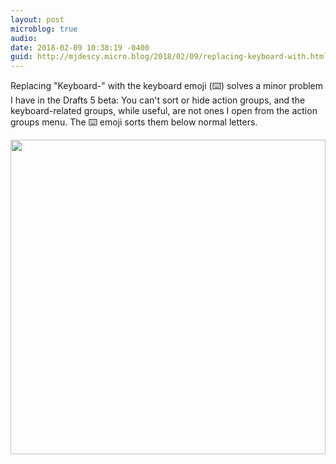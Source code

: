 ```yaml
---
layout: post
microblog: true
audio: 
date: 2018-02-09 10:38:19 -0400
guid: http://mjdescy.micro.blog/2018/02/09/replacing-keyboard-with.html
---
```

Replacing "Keyboard-" with the keyboard emoji (⌨️) solves a minor problem I have in the Drafts 5 beta: You can't sort or hide action groups, and the keyboard-related groups, while useful, are not ones I open from the action groups menu. The ⌨️ emoji sorts them below normal letters.

<img src="http://mjdescy.micro.blog/uploads/2018/e40c5ec598.jpg" width="504" height="503" />
